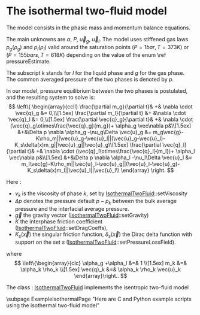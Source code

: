 The isothermal two-fluid model
==============================

The model consists in the phasic mass and momentum balance equations.

The main unknowns are $\alpha$, $P$, $\vec{u}_g$, $\vec{u}_l$. The model uses stiffened gas laws $p_g(\rho_g)$ and  $p_l(\rho_l)$ valid around the saturation points $(P=1 bar, T=373K)$ or $(P=155 bars, T=618K)$ depending on the value of the enum \ref pressureEstimate.

The subscript $k$ stands for $l$ for the liquid phase and $g$ for the gas phase. The common
averaged pressure of the two phases is denoted by $p$. 

In our model, pressure equilibrium between the two phases is postulated, and the resulting system to solve is:
$$
\left\{
\begin{array}{ccll}
 \frac{\partial m_g}{\partial t}& +& \nabla \cdot \vec{q}_g &= 0,\\[1.5ex]
\frac{\partial m_l}{\partial t} &+ &\nabla \cdot \vec{q}_l &= 0,\\[1.5ex]
\frac{\partial \vec{q}_g}{\partial t}& +& \nabla \cdot (\vec{q}_g\otimes\frac{\vec{q}_g}{m_g})+ \alpha_g \vec\nabla p&\\[1.5ex] 
 &+&\Delta p \nabla \alpha_g -\nu_g\Delta \vec{u}_g &= m_g\vec{g}-K\rho_m||\vec{u}_g-\vec{u}_l||(\vec{u}_g-\vec{u}_l)-K_s\delta(x)m_g||\vec{u}_g||\vec{u}_g\\[1.5ex]
\frac{\partial \vec{q}_l}{\partial t}& +& \nabla \cdot (\vec{q}_l\otimes\frac{\vec{q}_l}{m_l})+ \alpha_l \vec\nabla p&\\[1.5ex]
&+&\Delta p \nabla \alpha_l -\nu_l\Delta \vec{u}_l &= m_l\vec{g}-K\rho_m||\vec{u}_l-\vec{u}_g||(\vec{u}_l-\vec{u}_g)-K_s\delta(x)m_l||\vec{u}_l||\vec{u}_l\\
\end{array}
\right.
$$

Here :
- $\nu_k$ is the viscosity of phase $k$, set by [IsothermalTwoFluid](../../../Models/inc/IsothermalTwoFluid.hxx)::setViscosity
- $\Delta p$ denotes the pressure default $p-p_k$ between the bulk average pressure and the interfacial average pressure.
- $\vec g$ the gravity vector ([IsothermalTwoFluid](../../../Models/inc/IsothermalTwoFluid.hxx)::setGravity)
- $K$ the interphase friction coefficient ([IsothermalTwoFluid](../../../Models/inc/IsothermalTwoFluid.hxx)::setDragCoeffs),
- $K_s(\vec x)$ the singular friction function, $\delta_s(\vec x)$ the Dirac delta function with support on the set $s$ ([IsothermalTwoFluid](../../../Models/inc/IsothermalTwoFluid.hxx)::setPressureLossField).

where 
$$ 
 \left\{\begin{array}{clc}
	\alpha_g +\alpha_l &=& 1 \\[1.5ex]
	m_k &=& \alpha_k \rho_k \\[1.5ex]
	\vec{q}_k &=& \alpha_k \rho_k \vec{u}_k
	\end{array}\right..
$$


The class : [IsothermalTwoFluid](../../../Models/inc/IsothermalTwoFluid.hxx) implements the isentropic two-fluid model  

\subpage ExampleIsothermalPage "Here are C and Python example scripts using the isothermal two-fluid model"	

